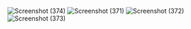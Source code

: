 ![Screenshot (374)](https://user-images.githubusercontent.com/100521999/156262642-3d8dd396-b5af-42e0-ac8f-b0a424bd1c9f.png)
![Screenshot (371)](https://user-images.githubusercontent.com/100521999/156262648-2dd99255-91ff-4e6a-9207-4ecdc47b7d2a.png)
![Screenshot (372)](https://user-images.githubusercontent.com/100521999/156262657-83e449f6-b0f3-48d8-aa3a-5287d55ee51f.png)
![Screenshot (373)](https://user-images.githubusercontent.com/100521999/156262663-d33f7fac-ca76-47bf-a14f-3ca28143e9b1.png)
